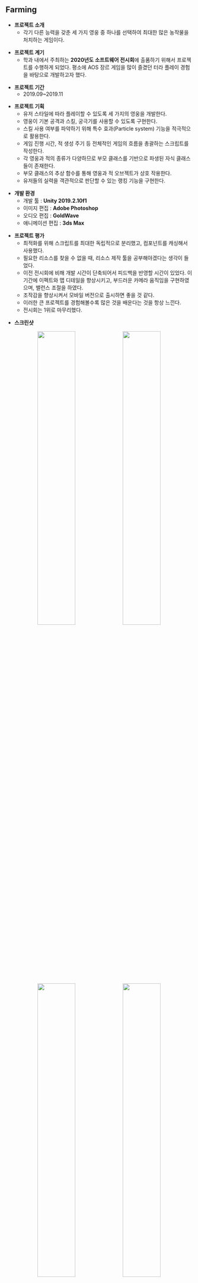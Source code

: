 ## Farming

+ **프로젝트 소개**
  + 각기 다른 능력을 갖춘 세 가지 영웅 중 하나를 선택하여 최대한 많은 농작물을 처치하는 게임이다.

- **프로젝트 계기**
  - 학과 내에서 주최하는 **2020년도 소프트웨어 전시회**에 출품하기 위해서 프로젝트를 수행하게 되었다. 평소에 AOS 장르 게임을 많이 즐겼던 터라 플레이 경험을 바탕으로 개발하고자 했다.
  
+ **프로젝트 기간**
  + 2019.09~2019.11
    
- **프로젝트 기획**
  - 유저 스타일에 따라 플레이할 수 있도록 세 가지의 영웅을 개발한다.
  - 영웅이 기본 공격과 스킬, 궁극기를 사용할 수 있도록 구현한다.
  - 스킬 사용 여부를 파악하기 위해 특수 효과(Particle system) 기능을 적극적으로 활용한다.
  - 게임 진행 시간, 적 생성 주기 등 전체적인 게임의 흐름을 총괄하는 스크립트를 작성한다.
  - 각 영웅과 적의 종류가 다양하므로 부모 클래스를 기반으로 파생된 자식 클래스들이 존재한다.
  - 부모 클래스의 추상 함수를 통해 영웅과 적 오브젝트가 상호 작용한다.
  - 유저들의 실력을 객관적으로 판단할 수 있는 랭킹 기능을 구현한다.
  
+ **개발 환경**
  + 개발 툴 : **Unity 2019.2.10f1**
  + 이미지 편집 : **Adobe Photoshop**
  + 오디오 편집 : **GoldWave**
  + 애니메이션 편집 : **3ds Max**
  
- **프로젝트 평가**
  - 최적화를 위해 스크립트를 최대한 독립적으로 분리했고, 컴포넌트를 캐싱해서 사용했다.
  - 필요한 리소스를 찾을 수 없을 때, 리소스 제작 툴을 공부해야겠다는 생각이 들었다.
  - 이전 전시회에 비해 개발 시간이 단축되어서 피드백을 반영할 시간이 있었다. 이 기간에 이펙트와 맵 디테일을 향상시키고, 부드러운 카메라 움직임을 구현하였으며, 밸런스 조절을 하였다.
  - 조작감을 향상시켜서 모바일 버전으로 출시하면 좋을 것 같다.
  - 이러한 큰 프로젝트를 경험해볼수록 많은 것을 배운다는 것을 항상 느낀다.
  - 전시회는 1위로 마무리했다.

+ **스크린샷**
<div align="center">
  <img width="45%" height="45%" src="https://user-images.githubusercontent.com/60832219/209194220-788fc5f6-2b23-44d6-8d1b-17d5796d87be.png"/>
  <img width="45%" height="45%" src="https://user-images.githubusercontent.com/60832219/209194222-a56162ea-03c8-4a4a-8b16-7469d1859e74.png"/>
  <img width="45%" height="45%" src="https://user-images.githubusercontent.com/60832219/209194224-d5880ac1-94a5-458c-925d-a0e58408c8bc.png"/>
  <img width="45%" height="45%" src="https://user-images.githubusercontent.com/60832219/209194229-26bc81f8-cd65-4574-a3f3-ba1a118e52dd.PNG"/>
  <img width="45%" height="45%" src="https://user-images.githubusercontent.com/60832219/209194233-e155d017-5294-4c45-8cf8-a3aa082b437b.png"/>
</div>
